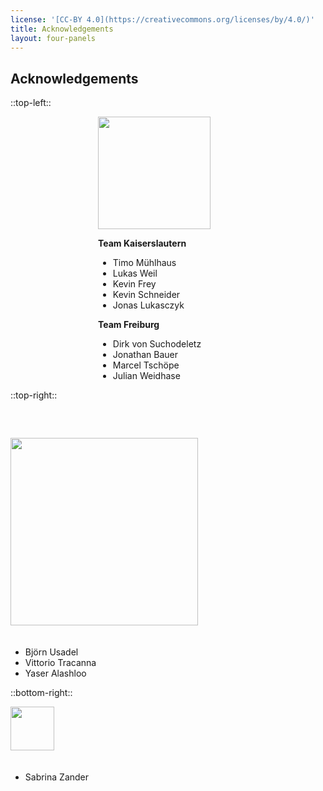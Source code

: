 ```yaml
---
license: '[CC-BY 4.0](https://creativecommons.org/licenses/by/4.0/)'
title: Acknowledgements
layout: four-panels
---
```


## Acknowledgements

::top-left::

<div style="margin-left:140px">

<img src='https://github.com/nfdi4plants/Branding/raw/master/logos/DataPLANT/DataPLANT_logo_bg_transparent.svg' style="width:180px" />

**Team Kaiserslautern**

- Timo Mühlhaus
- Lukas Weil
- Kevin Frey
- Kevin Schneider
- Jonas Lukasczyk

**Team Freiburg**

- Dirk von Suchodeletz
- Jonathan Bauer
- Marcel Tschöpe
- Julian Weidhase

</div>

::top-right::

<div style="margin-top:60px">

<img style="width:300px;margin-bottom:20px" src='https://www.ceplas.eu/typo3conf/ext/fksitepackage/Resources/Public/Images/CEPLAS-Logo.svg'/>

- Björn Usadel
- Vittorio Tracanna
- Yaser Alashloo

</div>

::bottom-right::

<img style="height:70px;mr:50px;margin-bottom:20px" src='https://www.sfb1535.hhu.de/fileadmin/redaktion/Fakultaeten/Mathematisch-Naturwissenschaftliche_Fakultaet/Biologie/SFB1535/Bilder/MibiNet.png'/>

- Sabrina Zander
